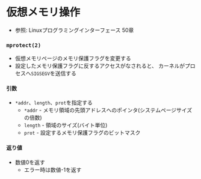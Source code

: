 # 仮想メモリ操作
- 参照: Linuxプログラミングインターフェース 50章

### `mprotect(2)`
- 仮想メモリページのメモリ保護フラグを変更する
- 設定したメモリ保護フラグに反するアクセスがなされると、
  カーネルがプロセスへ`SIGSEGV`を送信する

#### 引数
- `*addr`、`length`、`prot`を指定する
  - `*addr` - メモリ領域の先頭アドレスへのポインタ(システムページサイズの倍数)
  - `length` - 領域のサイズ(バイト単位)
  - `prot` - 設定するメモリ保護フラグのビットマスク

#### 返り値
- 数値0を返す
  - エラー時は数値-1を返す
